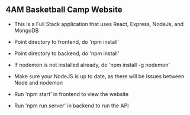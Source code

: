 ## 4AM Basketball Camp Website

* This is a Full Stack application that uses React, Express, NodeJs, and MongoDB

* Point directory to frontend, do 'npm install'
* Point directory to backend, do 'npm install'
* If nodemon is not installed already, do 'npm install -g nodemon'
* Make sure your NodeJS is up to date, as there will be issues between Node and nodemon

* Run 'npm start' in frontend to view the website 
* Run 'npm run server' in backend to run the API
